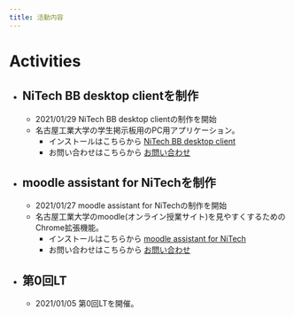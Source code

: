 ```yaml
---
title: 活動内容
---
```


# Activities
- ## NiTech BB desktop clientを制作
    - 2021/01/29 NiTech BB desktop clientの制作を開始
    - 名古屋工業大学の学生掲示板用のPC用アプリケーション。
        - インストールはこちらから [NiTech BB desktop client]()
        - お問い合わせはこちらから [お問い合わせ](/forms)
- ## moodle assistant for NiTechを制作
    - 2021/01/27 moodle assistant for NiTechの制作を開始
    - 名古屋工業大学のmoodle(オンライン授業サイト)を見やすくするためのChrome拡張機能。
        - インストールはこちらから [moodle assistant for NiTech]()
        - お問い合わせはこちらから [お問い合わせ](/forms)
- ## 第0回LT
    - 2021/01/05 第0回LTを開催。
